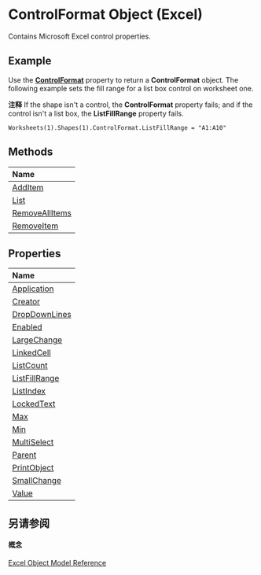 
# ControlFormat Object (Excel)

Contains Microsoft Excel control properties.


## Example

Use the  **[ControlFormat](e874098f-ea8c-93ff-f746-a0d568bec5b5.md)** property to return a **ControlFormat** object. The following example sets the fill range for a list box control on worksheet one.


 **注释**  If the shape isn't a control, the  **ControlFormat** property fails; and if the control isn't a list box, the **ListFillRange** property fails.


```
Worksheets(1).Shapes(1).ControlFormat.ListFillRange = "A1:A10"
```


## Methods



|**Name**|
|:-----|
|[AddItem](fffc243b-3f94-14ab-f7b4-83c56325aa5e.md)|
|[List](8ec9abd2-d5cf-8179-96e9-a8b583bb8bcc.md)|
|[RemoveAllItems](de8e1721-45e1-eca9-d35d-7d72c32dc0bf.md)|
|[RemoveItem](351c2333-9e8c-90a6-90a9-839f43184bb8.md)|

## Properties



|**Name**|
|:-----|
|[Application](6330abcc-bb92-358d-f690-bdb5eee357bd.md)|
|[Creator](d3174b4f-70ad-4026-2205-8f71c8f1338a.md)|
|[DropDownLines](e2e12163-c247-6518-2d2f-701d27266a1c.md)|
|[Enabled](feda368f-6f00-1a3b-ea39-179f76178c61.md)|
|[LargeChange](2e47bd4f-59dc-d620-14f0-e4ecdfb4eb78.md)|
|[LinkedCell](398f46f0-593a-6020-6832-5aebe8c8cd68.md)|
|[ListCount](9f7b60aa-8bf9-a7ec-c198-0a6f6316cc3c.md)|
|[ListFillRange](1004b4a7-9315-7736-a71b-1d94d229fd7e.md)|
|[ListIndex](34df9efc-e53b-58fd-31b1-4ae592d3d9a8.md)|
|[LockedText](3b663597-4dec-8e9c-9d85-d07e162c4243.md)|
|[Max](35ed65e1-94d7-c147-2535-d41c503bb19b.md)|
|[Min](e5b70b54-5304-d013-2398-128609ddb7af.md)|
|[MultiSelect](5ec1e5b6-37ab-465b-bf81-4955f6fd0f31.md)|
|[Parent](8e2957a7-53f4-22d2-fba6-0de5a6e90be8.md)|
|[PrintObject](9151a4b0-2a1c-5f80-9216-db9f71e552d0.md)|
|[SmallChange](5c2c668a-3d4d-ac01-e08b-0db6278ddffd.md)|
|[Value](f719882f-a01a-3eb9-c86d-e9a59bf6c356.md)|

## 另请参阅


#### 概念


[Excel Object Model Reference](11ea8598-8a20-92d5-f98b-0da04263bf2c.md)